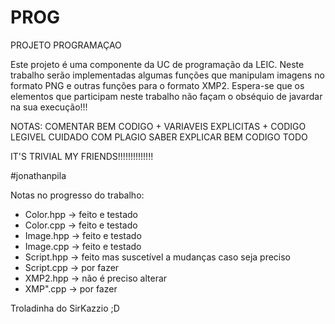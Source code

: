 # PROG
PROJETO PROGRAMAÇAO

  Este projeto é uma componente da UC de programação da LEIC. Neste trabalho serão implementadas algumas funções que manipulam imagens no formato PNG
e outras funções para o formato XMP2.
  Espera-se que os elementos que participam neste trabalho não façam o obséquio de javardar na sua execução!!!
  
  NOTAS: COMENTAR BEM CODIGO + VARIAVEIS EXPLICITAS + CODIGO LEGIVEL
  CUIDADO COM PLAGIO
  SABER EXPLICAR BEM CODIGO TODO
  
  IT'S TRIVIAL MY FRIENDS!!!!!!!!!!!!!!
  
  #jonathanpila
  
  
  Notas no progresso do trabalho:
  - Color.hpp -> feito e testado
  - Color.cpp -> feito e testado
  - Image.hpp -> feito e testado
  - Image.cpp -> feito e testado
  - Script.hpp -> feito mas suscetível a mudanças caso seja preciso
  - Script.cpp -> por fazer
  - XMP2.hpp -> não é preciso alterar
  - XMP".cpp -> por fazer 
  
  
  
  
  
  
  
  
  
  
  
  
  
  
  
  Troladinha do SirKazzio ;D
